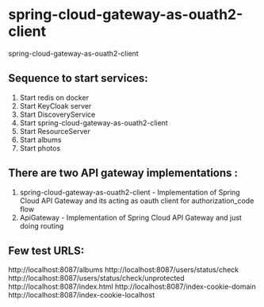 # spring-cloud-gateway-as-ouath2-client
spring-cloud-gateway-as-ouath2-client

Sequence to start services:
---------------------------
1. Start redis on docker
2. Start KeyCloak server
3. Start DiscoveryService
4. Start spring-cloud-gateway-as-ouath2-client
5. Start ResourceServer
6. Start albums
7. Start photos

There are two API gateway implementations :
---------------------------
1. spring-cloud-gateway-as-ouath2-client - Implementation of Spring Cloud API Gateway and its acting as oauth client for authorization_code flow
2. ApiGateway - Implementation of Spring Cloud API Gateway and just doing routing 

Few test URLS:
----------------
http://localhost:8087/albums
http://localhost:8087/users/status/check
http://localhost:8087/users/status/check/unprotected
http://localhost:8087/index.html
http://localhost:8087/index-cookie-domain
http://localhost:8087/index-cookie-localhost
